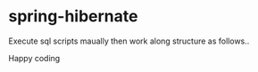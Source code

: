 # spring-hibernate

Execute sql scripts maually then work along structure as follows..


Happy coding
